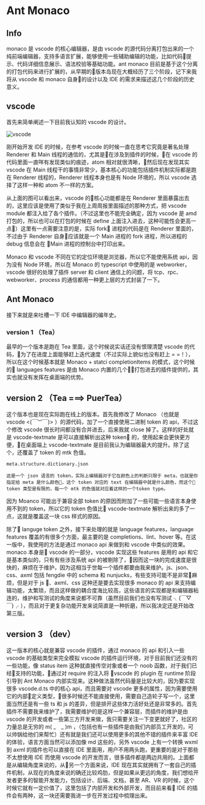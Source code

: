 # Ant Monaco

## Info

monaco 是 vscode 的核心编辑器，是由 vscode 的源代码分离打包出来的一个纯前端编辑器，支持多语言扩展，能够使用一些辅助编辑的功能，比如代码提示、代码详细信息展示、语法校验等基础功能。ant monaco 目前是基于这个分离的打包代码来进行扩展的，从早期的版本岛现在大概经历了三个阶段，记下来我将从 vscode 和 monaco 自身的设计以及 IDE 的需求来描述这几个阶段的历史意义。

## vscode

首先来简单阐述一下目前我认知的 vscode 的设计。

![vscode](https://gw.alipayobjects.com/zos/rmsportal/VpgAvXNHoGlAWNtVlnlg.png)

刚开始开发 IDE 的时候，在参考 vscode 的时候一直在思考它究竟是著名处理 Renderer 和 Main 线程的通信的，尤其是在涉及到插件的时候，在 vscode 的代码里面一直咩有发现类似的痕迹，atom 相对就很清晰，然后现在发现其实 vscode 在 Main 线程干的事情非常少，基本核心的功能包括插件机制实际都是跑在 Renderer 线程的，Renderer 线程本身也是有 Node 环境的，所以 vscode 选择了这样一种和 atom 不一样的方案。


从上面的图可以看出来，vscode 的核心功能都是在 Renderer 里面暴露出去的，这里应该是使用了类似于我在上周周报里面描述的那种方式，把 vscode module 都注入给了各个插件。（不过这里也不能完全确定，因为 vscode 是 amd 打包的，所以也可以在打包的时候在 define 上面注入进去，这种可能性会更高一点）这里有一点需要注意的是，实际 fork 进程的代码是在 Renderer 里面的，不过由于 Renderer 自身应该就是一个 Main 进程的 fork 进程，所以进程的 debug 信息会在 Main 进程的控制台中打印出来。

Monaco 和 vscode 不同在它的定位环境是浏览器，所以它不能使用系统 api，因为没有 Node 环境，所以在 Monaco 的 typescript 中使用的是 webworker，vscode 很好的处理了插件 server 和 client 通信上的问题，将 tcp、rpc、webworker、process 的通信都用一种更上层的方式封装了一下。

## Ant Monaco

接下来就是来吐槽一下 IDE 中编辑器的编年史。

### version 1 （Tea）

最早的一个版本是跑在 Tea 里面，这个时候说实话还没有恨理清楚 vscode 的代码，为了在进度上面能够赶上迭代速度（不过实际上貌似也没有赶上 = =！），所以在这个时候基本就是 Monaco + statci completionItems 的模式，这个时候的 languages features 是由 Monaco 内置的几个打包进去的插件提供的，其实也就没有发挥在桌面端的优势。

## version 2 （Tea ===> PuerTea）

这个版本也是现在实际跑在线上的版本。首先我修改了 Monaco （也就是 vscode <(￣︶￣)> ）的源代码，加了一个直接使用二进制 token 的 api，不过这个修改 vscode 很长时间都没有合并进去，后来我就 close 掉了。这样的好处就是 vscode-textmate 是可以直接解析出这种 token 的，使用起来会更快更方便，在桌面端上 vscode-textmate 是目前我认为编辑器最大的提升。除了这个，还覆盖了 token 的 mtk 色值。

```
meta.structure.dictionary.json

这是一个 json 语言的 token，实际上编辑器对于它在颜色上的判断只限于 meta，也就是你指定给 meta 是什么颜色，这个 token 对应的 text 在编辑器中就是什么颜色，而这个 token 类型是有限的，每一个 mtk 的色值就对应着这样的一个token type。
```

因为 Moanco 可能出于兼容全部 token 的原因而附加了一些可能一些语言本身使用不到的 token，所以它的 token 色值比 vscode-textmate 解析出来的多了一点，这就是覆盖这一块 css 样式的原因。

除了 languge token 之外，接下来处理的就是 language features，language features 覆盖的有很多个方面，最主要的是 completions、lint、hover 等。在这一版中，我使用的方法是通过 monaco api 来做到和 vscode 中类似的效果。monaco 本身是 vscode 的一部分，vscode 实现这些 features 是用的 api 和它是基本类似的，只有有些涉及系统 api 的被剔除了，因而这一块的完成速度是很快的，麻烦在于维护，因为这相当于世每一个插件都要由我来维护。js、json、css、axml 包括 fengdie 中的 schema 和 nunjucks，有些支持可能不是非常麻烦，但是对于 js 、axml、css 这种还是要去实现很多 monaco 的 api 来支持编辑功能，太繁琐，而且这样做的耦合度海比较高，这些语言的实现都是和编辑器粘连的，维护和写测试的角度来说都不可靠（虽然目前我们也没有写测试 ╮(￣▽￣)╭ ），而且对于更复杂功能开发来说简直是一种折磨，所以我决定还是开始改第三版。

## version 3 （dev）

这一版本的核心就是兼容 vscode 的插件，通过 monaco 的 api 和引入一些 vscode 的基础类型来完全模拟 vscode 的插件运行环境，对于目前我们还没有的一些功能，像 status item 这种就直接传空对象或者一个 noob 函数，对于我们已经支持的功能，通过对 require 的注入将 vscode 的 plugin 在 runtime 阶段引导到 Ant Monaco 内部实现来。这种做法虽然代码量是比较大的，因为要实现很多 vscode.d.ts 中的核心 api，而且需要对 vscode 更多的属性，因为需要使用它的内部定义类型，很多时候还不能直接使用，需要自己造轮子写一个，这里面当然还是有一些 ts 和 js 的差异，但是排开这些体力活好处还是非常多的。首先插件不需要我来维护了，我需要维护的是这样一个兼容层，而插件的维护是由 vscode 的开发或者一些第三方开发来做，我只需要关注一下变更就好了，社区的力量总是无穷的 m( _　_ )m ，（包括也有一些插件是由我们内部员工开发的，可以帅锅给他们来帮忙）还有就是我们还可以使用更多的其他不错的插件来丰富 IDE 的体验，语言方面当然可以添加像 md 这些的，另外 vscode 上有一个转换 wxml 到 axml 的插件也可以直接在 IDE 里面用，用户不用两头跑，更重要的是对于那些不太想使用 IDE 而使用 vscode 的开发而言，很多插件都是两边共用的。上面都是从编辑角度来说的，从另一个方面来说，IDE 现在其实就拥有了一套自己的插件机制，从现在的角度来说的确还比较鸡肋，但是如果从更远的角度，我们想给开发者更多的智能开发能力，包括设计、后端、文档，甚至 AR、VR 的时候，这个时候它就有一定价值了，这里包括了内部开发和外部开发，而目前来看 IDE 的插件会有两种，这一块还需要我进一步在开发过程中梳理出来。
